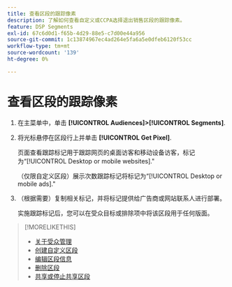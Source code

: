 ```yaml
---
title: 查看区段的跟踪像素
description: 了解如何查看自定义或CCPA选择退出销售区段的跟踪像素。
feature: DSP Segments
exl-id: 67c6d0d1-f65b-4d29-88e5-c7d00e44a956
source-git-commit: 1c13874967ec4ad264e5fa6a5e0dfeb6120f53cc
workflow-type: tm+mt
source-wordcount: '139'
ht-degree: 0%

---
```


# 查看区段的跟踪像素

1. 在主菜单中，单击 **[!UICONTROL Audiences]>[!UICONTROL Segments]**.

1. 将光标悬停在区段行上并单击 **[!UICONTROL Get Pixel]**.

   页面查看跟踪标记用于跟踪网页的桌面访客和移动设备访客，标记为“[!UICONTROL Desktop or mobile websites].&quot;

   （仅限自定义区段）展示次数跟踪标记将标记为“[!UICONTROL Desktop or mobile ads].&quot;

1. （根据需要）复制相关标记，并将标记提供给广告商或网站联系人进行部署。

   实施跟踪标记后，您可以在受众目标或排除项中将该区段用于任何版面。

>[!MORELIKETHIS]
>
>* [关于受众管理](audience-about.md)
>* [创建自定义区段](custom-segment-create.md)
>* [编辑区段信息](segment-edit.md)
>* [删除区段](segment-delete.md)
>* [共享或停止共享区段](segment-share.md)

